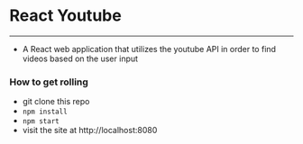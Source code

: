 # React Youtube
---
* A React web application that utilizes the youtube API in order to find videos based on the user input

### How to get rolling
* git clone this repo
* `npm install`
* `npm start`
* visit the site at http://localhost:8080
